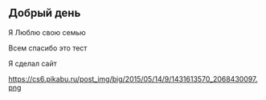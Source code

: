 ## Добрый день

Я Люблю свою семью

Всем спасибо это тест

Я сделал сайт

https://cs6.pikabu.ru/post_img/big/2015/05/14/9/1431613570_2068430097.png